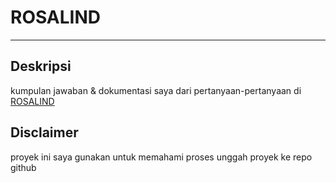 # ROSALIND
--- 
## Deskripsi
kumpulan jawaban & dokumentasi saya dari pertanyaan-pertanyaan di [ROSALIND](https://rosalind.info/problems/list-view/?location=python-village)

## Disclaimer

proyek ini saya gunakan untuk memahami proses unggah proyek ke repo github